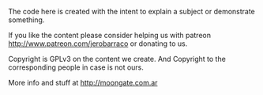The code here is created with the intent to explain a subject or demonstrate something.

If you like the content please consider helping us with patreon http://www.patreon.com/jerobarraco or donating to us.

Copyright is GPLv3 on the content we create. And Copyright to the corresponding people in case is not ours.

More info and stuff at http://moongate.com.ar 
